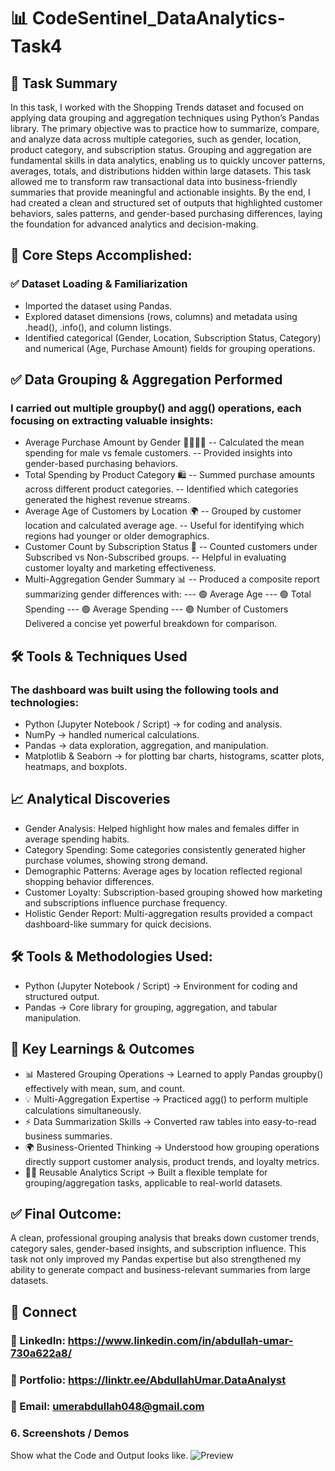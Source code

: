 # 📊 CodeSentinel_DataAnalytics-Task4

## 🧠 Task Summary
In this task, I worked with the Shopping Trends dataset and focused on applying data grouping and aggregation techniques using Python’s Pandas library. The primary objective was to practice how to summarize, compare, and analyze data across multiple categories, such as gender, location, product category, and subscription status.
Grouping and aggregation are fundamental skills in data analytics, enabling us to quickly uncover patterns, averages, totals, and distributions hidden within large datasets. This task allowed me to transform raw transactional data into business-friendly summaries that provide meaningful and actionable insights.
By the end, I had created a clean and structured set of outputs that highlighted customer behaviors, sales patterns, and gender-based purchasing differences, laying the foundation for advanced analytics and decision-making.

## 📌 Core Steps Accomplished:
### ✅ Dataset Loading & Familiarization
- Imported the dataset using Pandas.
- Explored dataset dimensions (rows, columns) and metadata using .head(), .info(), and column listings.
- Identified categorical (Gender, Location, Subscription Status, Category) and numerical (Age, Purchase Amount) fields for grouping operations.
## ✅ Data Grouping & Aggregation Performed
### I carried out multiple groupby() and agg() operations, each focusing on extracting valuable insights:
- Average Purchase Amount by Gender 👩‍🦰👨‍🦱
-- Calculated the mean spending for male vs female customers.
-- Provided insights into gender-based purchasing behaviors.
- Total Spending by Product Category 🛍
-- Summed purchase amounts across different product categories.
-- Identified which categories generated the highest revenue streams.
- Average Age of Customers by Location 🌍
-- Grouped by customer location and calculated average age.
-- Useful for identifying which regions had younger or older demographics.
- Customer Count by Subscription Status 📩
-- Counted customers under Subscribed vs Non-Subscribed groups.
-- Helpful in evaluating customer loyalty and marketing effectiveness.
- Multi-Aggregation Gender Summary 📊
-- Produced a composite report summarizing gender differences with:
--- 🟢 Average Age
--- 🟢 Total Spending
--- 🟢 Average Spending
--- 🟢 Number of Customers
Delivered a concise yet powerful breakdown for comparison.

## 🛠 Tools & Techniques Used
### The dashboard was built using the following tools and technologies:
- Python (Jupyter Notebook / Script) → for coding and analysis.
- NumPy → handled numerical calculations.
- Pandas → data exploration, aggregation, and manipulation.
- Matplotlib & Seaborn → for plotting bar charts, histograms, scatter plots, heatmaps, and boxplots.

## 📈 Analytical Discoveries
- Gender Analysis: Helped highlight how males and females differ in average spending habits.
- Category Spending: Some categories consistently generated higher purchase volumes, showing strong demand.
- Demographic Patterns: Average ages by location reflected regional shopping behavior differences.
- Customer Loyalty: Subscription-based grouping showed how marketing and subscriptions influence purchase frequency.
- Holistic Gender Report: Multi-aggregation results provided a compact dashboard-like summary for quick decisions.

## 🛠️ Tools & Methodologies Used:
- Python (Jupyter Notebook / Script) → Environment for coding and structured output.
- Pandas → Core library for grouping, aggregation, and tabular manipulation.



## 🚀 Key Learnings & Outcomes
- 📊 Mastered Grouping Operations → Learned to apply Pandas groupby() effectively with mean, sum, and count.
- 💡 Multi-Aggregation Expertise → Practiced agg() to perform multiple calculations simultaneously.
- ⚡ Data Summarization Skills → Converted raw tables into easy-to-read business summaries.
- 🌍 Business-Oriented Thinking → Understood how grouping operations directly support customer analysis, product trends, and loyalty metrics.
- 🧑‍💻 Reusable Analytics Script → Built a flexible template for grouping/aggregation tasks, applicable to real-world datasets.

## ✅ Final Outcome: 
A clean, professional grouping analysis that breaks down customer trends, category sales, gender-based insights, and subscription influence. This task not only improved my Pandas expertise but also strengthened my ability to generate compact and business-relevant summaries from large datasets.

## 🔗 Connect
### 💼 LinkedIn: https://www.linkedin.com/in/abdullah-umar-730a622a8/
### 💼 Portfolio: https://linktr.ee/AbdullahUmar.DataAnalyst
### 📧 Email: umerabdullah048@gmail.com


### 6.	Screenshots / Demos
Show what the Code and Output looks like.
![Preview](https://github.com/Abdullah321Umar/CodeSentinel_DataAnalytics-Task4/blob/main/Task4(Code%2BOutput).ipynb)
